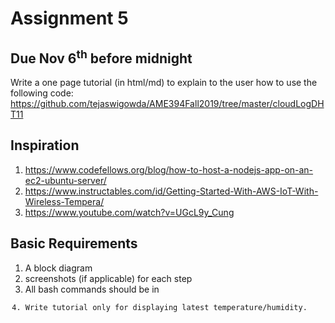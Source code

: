 # Assignment 5

## Due Nov 6<sup>th</sup> before midnight

Write a one page tutorial (in html/md) to explain to the user how to use
the following code:
<https://github.com/tejaswigowda/AME394Fall2019/tree/master/cloudLogDHT11>


## Inspiration

1. https://www.codefellows.org/blog/how-to-host-a-nodejs-app-on-an-ec2-ubuntu-server/
2. https://www.instructables.com/id/Getting-Started-With-AWS-IoT-With-Wireless-Tempera/
3. https://www.youtube.com/watch?v=UGcL9y_Cung

## Basic Requirements
1. A block diagram
2. screenshots (if applicable) for each step
3. All bash commands should be in <code>
4. Write tutorial only for displaying latest temperature/humidity.
